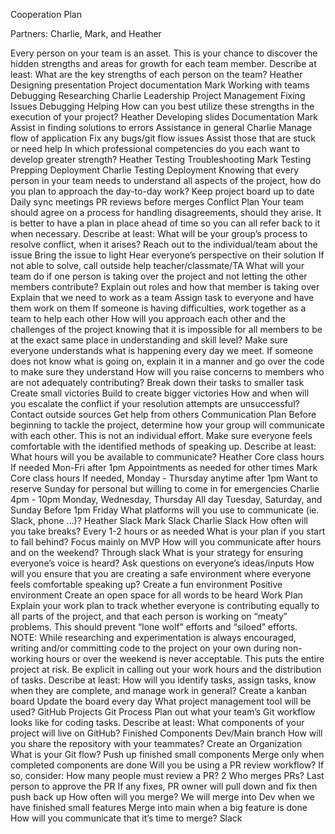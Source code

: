 Cooperation Plan

Partners: Charlie, Mark, and Heather





Every person on your team is an asset. This is your chance to discover the hidden strengths and areas for growth for each team member.
Describe at least:
What are the key strengths of each person on the team?
Heather
Designing presentation
Project documentation
Mark 
Working with teams
Debugging
Researching
Charlie
Leadership
Project Management
Fixing Issues
Debugging
Helping
How can you best utilize these strengths in the execution of your project?
Heather
Developing slides
Documentation
Mark 
Assist in finding solutions to errors
Assistance in general
Charlie
Manage flow of application
Fix any bugs/git flow issues
Assist those that are stuck or need help
In which professional competencies do you each want to develop greater strength?
Heather
Testing
Troubleshooting
Mark 
Testing
Prepping
Deployment
Charlie
Testing
Deployment
Knowing that every person in your team needs to understand all aspects of the project, how do you plan to approach the day-to-day work?
Keep project board up to date
Daily sync meetings
PR reviews before merges
Conflict Plan
Your team should agree on a process for handling disagreements, should they arise. It is better to have a plan in place ahead of time so you can all refer back to it when necessary.
Describe at least:
What will be your group’s process to resolve conflict, when it arises?
Reach out to the individual/team about the issue
Bring the issue to light
Hear everyone’s perspective on their solution
If not able to solve, call outside help teacher/classmate/TA
What will your team do if one person is taking over the project and not letting the other members contribute?
Explain out roles and how that member is taking over
Explain that we need to work as a team
Assign task to everyone and have them work on them
If someone is having difficulties, work together as a team to help each other
How will you approach each other and the challenges of the project knowing that it is impossible for all members to be at the exact same place in understanding and skill level?
Make sure everyone understands what is happening every day we meet. 
If someone does not know what is going on, explain it in a manner and go over the code to make sure they understand
How will you raise concerns to members who are not adequately contributing?
Break down their tasks to smaller task
Create small victories
Build to create bigger victories
How and when will you escalate the conflict if your resolution attempts are unsuccessful?
Contact outside sources
Get help from others
Communication Plan
Before beginning to tackle the project, determine how your group will communicate with each other. This is not an individual effort. Make sure everyone feels comfortable with the identified methods of speaking up.
Describe at least:
What hours will you be available to communicate?
Heather
Core class hours
If needed Mon-Fri after 1pm
Appointments as needed for other times
Mark 
Core class hours
If needed, Monday - Thursday anytime after 1pm
Want to reserve Sunday for personal but willing to come in for emergencies
Charlie
4pm - 10pm Monday, Wednesday, Thursday
All day Tuesday, Saturday, and Sunday
Before 1pm Friday
What platforms will you use to communicate (ie. Slack, phone …)?
Heather
Slack
Mark 
Slack
Charlie	
Slack
How often will you take breaks?
Every 1-2 hours or as needed
What is your plan if you start to fall behind?
Focus mainly on MVP
How will you communicate after hours and on the weekend?
Through slack
What is your strategy for ensuring everyone’s voice is heard?
Ask questions on everyone’s ideas/inputs
How will you ensure that you are creating a safe environment where everyone feels comfortable speaking up?
Create a fun environment
Positive environment
Create an open space for all words to be heard
Work Plan
Explain your work plan to track whether everyone is contributing equally to all parts of the project, and that each person is working on “meaty” problems. This should prevent “lone wolf” efforts and “siloed” efforts.
NOTE: While researching and experimentation is always encouraged, writing and/or committing code to the project on your own during non-working hours or over the weekend is never acceptable. This puts the entire project at risk. Be explicit in calling out your work hours and the distribution of tasks.
Describe at least:
How will you identify tasks, assign tasks, know when they are complete, and manage work in general?
Create a kanban board
Update the board every day
What project management tool will be used?
GitHub Projects
Git Process
Plan out what your team’s Git workflow looks like for coding tasks.
Describe at least:
What components of your project will live on GitHub?
Finished Components
Dev/Main branch
How will you share the repository with your teammates?
Create an Organization
What is your Git flow?
Push up finished small components
Merge only when completed components are done
Will you be using a PR review workflow? If so, consider:
How many people must review a PR?
2
Who merges PRs?
Last person to approve the PR
If any fixes, PR owner will pull down and fix then push back up
How often will you merge?
We will merge into Dev when we have finished small features
Merge into main when a big feature is done
How will you communicate that it’s time to merge?
Slack
